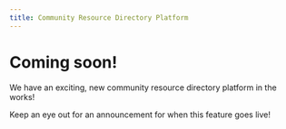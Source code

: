 ```yaml
---
title: Community Resource Directory Platform
---
```

# Coming soon!
We have an exciting, new community resource directory platform in the works!

Keep an eye out for an announcement for when this feature goes live!